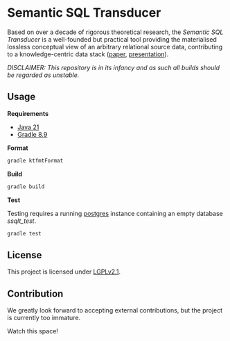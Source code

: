 # Semantic SQL Transducer

Based on over a decade of rigorous theoretical research, the *Semantic SQL Transducer* is a well-founded but practical tool providing the materialised lossless conceptual view of an arbitrary relational source data, contributing to a knowledge-centric data stack ([paper](https://arxiv.org/abs/2407.07502), [presentation](https://www.youtube.com/watch?v=L2uwlsEG8ZE)).

*DISCLAIMER: This repository is in its infancy and as such all builds should be regarded as unstable.*

## Usage

**Requirements**

- [Java 21](https://openjdk.org/projects/jdk/21/)
- [Gradle 8.9](https://gradle.org/install/)

**Format**

```sh
gradle ktfmtFormat
```

**Build**

``` sh
gradle build
```

**Test**

Testing requires a running [postgres](https://www.postgresql.org/) instance containing an empty database *ssqlt_test*.

``` sh
gradle test
```

## License

This project is licensed under [LGPLv2.1](https://github.com/unibz-krdb/SemanticSQLTransducer/blob/main/LICENSE).

## Contribution

We greatly look forward to accepting external contributions, but the project is currently too immature. 

Watch this space!

